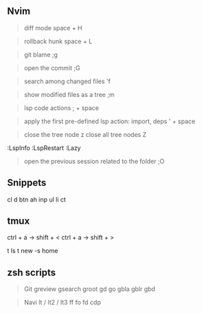 ## Nvim

> diff mode
space + H

> rollback hunk
space + L

> git blame
;g

> open the commit
;G

> search among changed files
'f

> show modified files as a tree
;m

> lsp code actions
; + space

> apply the first pre-defined lsp action:
>   import, deps
' + space 

> close the tree node
z
> close all tree nodes
Z

:LspInfo
:LspRestart
:Lazy

> open the previous session related to the folder
;O

## Snippets

cl
d
btn
ah
inp
ul
li
ct

## tmux

ctrl + a -> shift + <
ctrl + a -> shift + >

t ls
t new -s home

## zsh scripts

> Git
greview
gsearch
groot
gd
go
gbla
gblr
gbd

> Navi
lt / lt2 / lt3
ff
fo
fd
cdp


